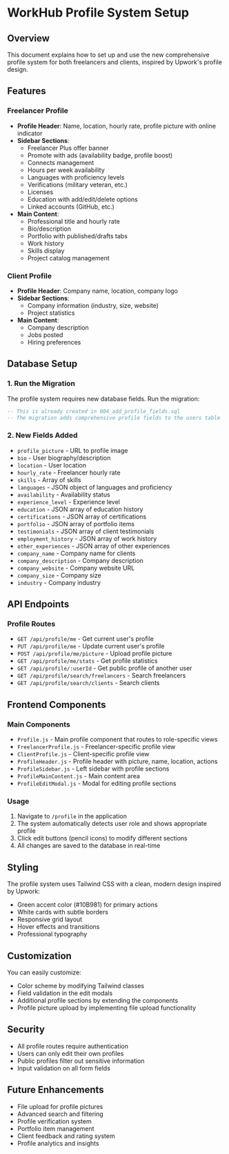 # WorkHub Profile System Setup

## Overview
This document explains how to set up and use the new comprehensive profile system for both freelancers and clients, inspired by Upwork's profile design.

## Features

### Freelancer Profile
- **Profile Header**: Name, location, hourly rate, profile picture with online indicator
- **Sidebar Sections**:
  - Freelancer Plus offer banner
  - Promote with ads (availability badge, profile boost)
  - Connects management
  - Hours per week availability
  - Languages with proficiency levels
  - Verifications (military veteran, etc.)
  - Licenses
  - Education with add/edit/delete options
  - Linked accounts (GitHub, etc.)
- **Main Content**:
  - Professional title and hourly rate
  - Bio/description
  - Portfolio with published/drafts tabs
  - Work history
  - Skills display
  - Project catalog management

### Client Profile
- **Profile Header**: Company name, location, company logo
- **Sidebar Sections**:
  - Company information (industry, size, website)
  - Project statistics
- **Main Content**:
  - Company description
  - Jobs posted
  - Hiring preferences

## Database Setup

### 1. Run the Migration
The profile system requires new database fields. Run the migration:

```sql
-- This is already created in 004_add_profile_fields.sql
-- The migration adds comprehensive profile fields to the users table
```

### 2. New Fields Added
- `profile_picture` - URL to profile image
- `bio` - User biography/description
- `location` - User location
- `hourly_rate` - Freelancer hourly rate
- `skills` - Array of skills
- `languages` - JSON object of languages and proficiency
- `availability` - Availability status
- `experience_level` - Experience level
- `education` - JSON array of education history
- `certifications` - JSON array of certifications
- `portfolio` - JSON array of portfolio items
- `testimonials` - JSON array of client testimonials
- `employment_history` - JSON array of work history
- `other_experiences` - JSON array of other experiences
- `company_name` - Company name for clients
- `company_description` - Company description
- `company_website` - Company website URL
- `company_size` - Company size
- `industry` - Company industry

## API Endpoints

### Profile Routes
- `GET /api/profile/me` - Get current user's profile
- `PUT /api/profile/me` - Update current user's profile
- `POST /api/profile/me/picture` - Upload profile picture
- `GET /api/profile/me/stats` - Get profile statistics
- `GET /api/profile/:userId` - Get public profile of another user
- `GET /api/profile/search/freelancers` - Search freelancers
- `GET /api/profile/search/clients` - Search clients

## Frontend Components

### Main Components
- `Profile.js` - Main profile component that routes to role-specific views
- `FreelancerProfile.js` - Freelancer-specific profile view
- `ClientProfile.js` - Client-specific profile view
- `ProfileHeader.js` - Profile header with picture, name, location, actions
- `ProfileSidebar.js` - Left sidebar with profile sections
- `ProfileMainContent.js` - Main content area
- `ProfileEditModal.js` - Modal for editing profile sections

### Usage
1. Navigate to `/profile` in the application
2. The system automatically detects user role and shows appropriate profile
3. Click edit buttons (pencil icons) to modify different sections
4. All changes are saved to the database in real-time

## Styling
The profile system uses Tailwind CSS with a clean, modern design inspired by Upwork:
- Green accent color (#10B981) for primary actions
- White cards with subtle borders
- Responsive grid layout
- Hover effects and transitions
- Professional typography

## Customization
You can easily customize:
- Color scheme by modifying Tailwind classes
- Field validation in the edit modals
- Additional profile sections by extending the components
- Profile picture upload by implementing file upload functionality

## Security
- All profile routes require authentication
- Users can only edit their own profiles
- Public profiles filter out sensitive information
- Input validation on all form fields

## Future Enhancements
- File upload for profile pictures
- Advanced search and filtering
- Profile verification system
- Portfolio item management
- Client feedback and rating system
- Profile analytics and insights
